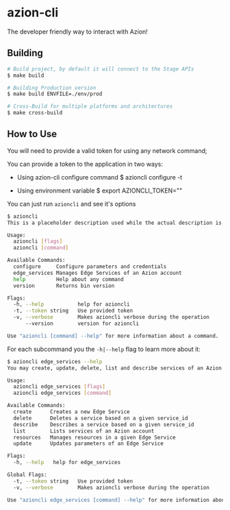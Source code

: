 # azion-cli

The developer friendly way to interact with Azion!

## Building

```sh
# Build project, by default it will connect to the Stage APIs
$ make build

# Building Production version
$ make build ENVFILE=./env/prod

# Cross-Build for multiple platforms and architectures
$ make cross-build
```

## How to Use

You will need to provide a valid token for using any network command;

You can provide a token to the application in two ways:
* Using azion-cli configure command
$ azioncli configure -t <token>

* Using environment variable
$ export AZIONCLI_TOKEN="<token>"


You can just run `azioncli` and see it's options

```sh
$ azioncli
This is a placeholder description used while the actual description is still not ready.

Usage:
  azioncli [flags]
  azioncli [command]

Available Commands:
  configure     Configure parameters and credentials
  edge_services Manages Edge Services of an Azion account
  help          Help about any command
  version       Returns bin version

Flags:
  -h, --help           help for azioncli
  -t, --token string   Use provided token
  -v, --verbose        Makes azioncli verbose during the operation
      --version        version for azioncli

Use "azioncli [command] --help" for more information about a command.
```

For each subcommand you the `-h|--help` flag to learn more about it:
```sh
$ azioncli edge_services --help
You may create, update, delete, list and describe services of an Azion account.

Usage:
  azioncli edge_services [flags]
  azioncli edge_services [command]

Available Commands:
  create      Creates a new Edge Service
  delete      Deletes a service based on a given service_id
  describe    Describes a service based on a given service_id
  list        Lists services of an Azion account
  resources   Manages resources in a given Edge Service
  update      Updates parameters of an Edge Service

Flags:
  -h, --help   help for edge_services

Global Flags:
  -t, --token string   Use provided token
  -v, --verbose        Makes azioncli verbose during the operation

Use "azioncli edge_services [command] --help" for more information about a command.
```
